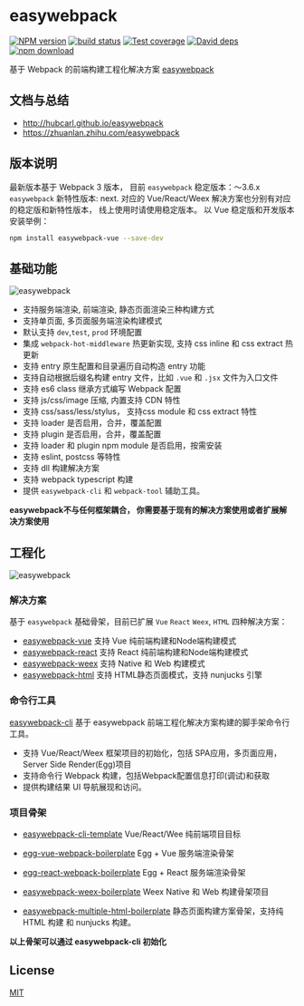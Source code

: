 # easywebpack

[![NPM version][npm-image]][npm-url]
[![build status][travis-image]][travis-url]
[![Test coverage][codecov-image]][codecov-url]
[![David deps][david-image]][david-url]
[![npm download][download-image]][download-url]

[npm-image]: https://img.shields.io/npm/v/easywebpack.svg?style=flat-square
[npm-url]: https://npmjs.org/package/easywebpack
[travis-image]: https://img.shields.io/travis/hubcarl/easywebpack.svg?style=flat-square
[travis-url]: https://travis-ci.org/hubcarl/easywebpack
[codecov-image]: https://codecov.io/gh/hubcarl/easywebpack/branch/master/graph/badge.svg
[codecov-url]: https://codecov.io/gh/hubcarl/easywebpack
[david-image]: https://img.shields.io/david/hubcarl/easywebpack.svg?style=flat-square
[david-url]: https://david-dm.org/hubcarl/easywebpack
[snyk-image]: https://snyk.io/test/npm/easywebpack/badge.svg?style=flat-square
[snyk-url]: https://snyk.io/test/npm/easywebpack
[download-image]: https://img.shields.io/npm/dm/easywebpack.svg?style=flat-square
[download-url]: https://npmjs.org/package/easywebpack


基于 Webpack 的前端构建工程化解决方案 [easywebpack](https://zhuanlan.zhihu.com/p/28322014)


## 文档与总结

- http://hubcarl.github.io/easywebpack
- https://zhuanlan.zhihu.com/easywebpack

## 版本说明

最新版本基于 Webpack 3 版本， 目前 `easywebpack` 稳定版本：～3.6.x  `easywebpack` 新特性版本: next. 对应的 Vue/React/Weex 解决方案也分别有对应的稳定版和新特性版本， 线上使用时请使用稳定版本。 以 Vue 稳定版和开发版本安装举例：


```bash
npm install easywebpack-vue --save-dev
```

## 基础功能

![easywebpack](https://github.com/hubcarl/easywebpack/blob/master/docs/images/easywebpack.png)

- 支持服务端渲染, 前端渲染, 静态页面渲染三种构建方式
- 支持单页面, 多页面服务端渲染构建模式
- 默认支持 `dev`,`test`, `prod` 环境配置
- 集成 `webpack-hot-middleware` 热更新实现, 支持 css inline 和 css extract 热更新
- 支持 entry 原生配置和目录遍历自动构造 entry 功能
- 支持自动根据后缀名构建 entry 文件，比如 `.vue` 和 `.jsx` 文件为入口文件
- 支持 es6 class 继承方式编写 Webpack 配置
- 支持 js/css/image 压缩, 内置支持 CDN 特性
- 支持 css/sass/less/stylus， 支持css module 和 css extract 特性
- 支持 loader 是否启用，合并，覆盖配置
- 支持 plugin 是否启用，合并，覆盖配置
- 支持 loader 和 plugin npm module 是否启用，按需安装
- 支持 eslint, postcss 等特性
- 支持 dll 构建解决方案
- 支持 webpack typescript 构建
- 提供 `easywebpack-cli` 和 `webpack-tool` 辅助工具。

**easywebpack不与任何框架耦合， 你需要基于现有的解决方案使用或者扩展解决方案使用**


## 工程化

![easywebpack](https://github.com/hubcarl/easywebpack/blob/master/docs/images/easywebpack.solution.png)

### 解决方案

基于 `easywebpack` 基础骨架，目前已扩展 `Vue` `React` `Weex`, `HTML` 四种解决方案：

- [easywebpack-vue](https://github.com/hubcarl/easywebpack-vue.git)  支持 Vue 纯前端构建和Node端构建模式
- [easywebpack-react](https://github.com/hubcarl/easywebpack-react.git) 支持 React 纯前端构建和Node端构建模式
- [easywebpack-weex](https://github.com/hubcarl/easywebpack-weex.git) 支持 Native 和 Web 构建模式
- [easywebpack-html](https://github.com/hubcarl/easywebpack-html.git) 支持 HTML静态页面模式，支持 nunjucks 引擎


### 命令行工具

[easywebpack-cli](https://github.com/hubcarl/easywebpack-cli.git) 基于 easywebpack 前端工程化解决方案构建的脚手架命令行工具。

- 支持 Vue/React/Weex 框架项目的初始化，包括 SPA应用，多页面应用，Server Side Render(Egg)项目
- 支持命令行 Webpack 构建，包括Webpack配置信息打印(调试)和获取
- 提供构建结果 UI 导航展现和访问。


### 项目骨架

- [easywebpack-cli-template](https://github.com/hubcarl/easywebpack-cli-template) Vue/React/Wee 纯前端项目目标

- [egg-vue-webpack-boilerplate](https://github.com/hubcarl/egg-vue-webpack-boilerplate) Egg + Vue 服务端渲染骨架

- [egg-react-webpack-boilerplate](https://github.com/hubcarl/egg-react-webpack-boilerplate) Egg + React 服务端渲染骨架

- [easywebpack-weex-boilerplate](https://github.com/hubcarl/easywebpack-weex-boilerplate) Weex Native 和 Web 构建骨架项目
- [easywebpack-multiple-html-boilerplate](https://github.com/hubcarl/easywebpack-multiple-html-boilerplate) 静态页面构建方案骨架，支持纯 HTML 构建 和 nunjucks 构建。 

**以上骨架可以通过 easywebpack-cli 初始化**

## License

[MIT](LICENSE)
